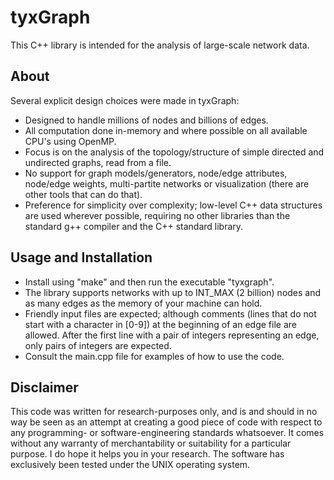 # tyxGraph

This C++ library is intended for the analysis of large-scale network data. 

## About

Several explicit design choices were made in tyxGraph:

* Designed to handle millions of nodes and billions of edges.
* All computation done in-memory and where possible on all available CPU's using OpenMP. 
* Focus is on the analysis of the topology/structure of simple directed and undirected graphs, read from a file. 
* No support for graph models/generators, node/edge attributes, node/edge weights, multi-partite networks or visualization (there are other tools that can do that).
* Preference for simplicity over complexity; low-level C++ data structures are used wherever possible, requiring no other libraries than the standard g++ compiler and the C++ standard library. 

## Usage and Installation

* Install using "make" and then run the executable "tyxgraph". 
* The library supports networks with up to INT_MAX (2 billion) nodes and as many edges as the memory of your machine can hold.
* Friendly input files are expected; although comments (lines that do not start with a character in [0-9]) at the beginning of an edge file are allowed.
    After the first line with a pair of integers representing an edge, only pairs of integers are expected.
* Consult the main.cpp file for examples of how to use the code. 

## Disclaimer

This code was written for research-purposes only, and is and should in no way be seen as an attempt at creating a good piece of code with respect to any programming- or software-engineering standards whatsoever. 
It comes without any warranty of merchantability or suitability for a particular purpose. 
I do hope it helps you in your research. 
The software has exclusively been tested under the UNIX operating system.
